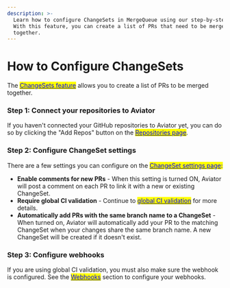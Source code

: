 ```yaml
---
description: >-
  Learn how to configure ChangeSets in MergeQueue using our step-by-step guide.
  With this feature, you can create a list of PRs that need to be merged
  together.
---
```


# How to Configure ChangeSets

The [<mark style="color:blue;">ChangeSets feature</mark>](../concepts/changesets/) allows you to create a list of PRs to be merged together.

### Step 1: Connect your repositories to Aviator

If you haven't connected your GitHub repositories to Aviator yet, you can do so by clicking the "Add Repos" button on the [<mark style="color:blue;">Repositories page</mark>](https://mergequeue.com/github/repos).

### Step 2: Configure ChangeSet settings

There are a few settings you can configure on the [<mark style="color:blue;">ChangeSet settings page</mark>](https://mergequeue.com/changeset/settings)<mark style="color:blue;">:</mark>

* **Enable comments for new PRs** - When this setting is turned ON, Aviator will post a comment on each PR to link it with a new or existing ChangeSet.
* **Require global CI validation** - Continue to [<mark style="color:blue;">global CI validation</mark>](../concepts/changesets/global-ci-validation.md) for more details.
* **Automatically add PRs with the same branch name to a ChangeSet** - When turned on, Aviator will automatically add your PR to the matching ChangeSet when your changes share the same branch name. A new ChangeSet will be created if it doesn't exist.

### Step 3: Configure webhooks

If you are using global CI validation, you must also make sure the webhook is configured. See the [<mark style="color:blue;">Webhooks</mark>](https://docs.aviator.co/api/reference/webhooks) section to configure your webhooks.

